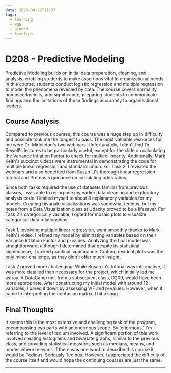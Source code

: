 ```yaml
---
date: 2023-08-29T11:37
tags:
  - learning
  - wgu
  - pinned
  - timeline
---
```


# D208 - Predictive Modeling

Predictive Modeling builds on initial data preparation, cleaning, and analysis, enabling students to make assertions vital to organizational needs. In this course, students conduct logistic regression and multiple regression to model the phenomena revealed by data. 
The course covers normality, homoscedasticity, and significance, preparing students to communicate findings and the limitations of those findings accurately to organizational leaders.

## Course Analysis
Compared to previous courses, this course was a huge step up in difficulty and possible took me the longest to pass. The most valuable resources for me were Dr. Middleton's two webinars. Unfortunately, I didn't find Dr. Sewell's lectures to be particularly useful, except for the slide on calculating the Variance Inflation Factor to check for multicollinearity. Additionally, Mark Keith's succinct videos were instrumental in demonstrating the code for multiple linear regression and standardization. For Task 2, I revisited the webinars and also benefited from Susan Li's thorough linear regression tutorial and Proteus's guidance on calculating odds ratios.

Since both tasks required the use of datasets familiar from previous classes, I was able to repurpose my earlier data cleaning and exploratory analysis code. I limited myself to about 8 explanatory variables for my models. Creating bivariate visualizations was somewhat tedious, but my notes from a Data Visualization class at Udacity proved to be a lifesaver. For Task 2's categorical y variable, I opted for mosaic plots to visualize categorical data relationships.

Task 1, involving multiple linear regression, went smoothly thanks to Mark Keith's video. I refined my model by eliminating variables based on their Variance Inflation Factor and p-values. Analyzing the final model was straightforward, although I determined that despite its statistical significance, it lacked practical significance. Crafting residual plots was the only minor challenge, as they didn't offer much insight.

Task 2 proved more challenging. While Susan Li's tutorial was informative, it was more detailed than necessary for the project, which initially led me astray. A DataCamp unit from a subsequent class, D209, would have been more appropriate. After constructing my initial model with around 12 variables, I pared it down by assessing VIF and p-values. However, when it came to interpreting the confusion matrix, I hit a snag.


## Final Thoughts
It seems this is the most extensive and challenging task of the program, encompassing two parts with an enormous scope. By 'enormous,' I'm referring to the level of tedium involved. A significant portion of this work involved creating histograms and bivariate graphs, similar to the previous class, and providing statistical measures such as medians, means, and modes where relevant. If there was one word to describe this course it would be Tedious. Seriously Tedious. However, I appreciated the difficuly of the course itself and would hope the continuing courses are just the same.


<hr />
